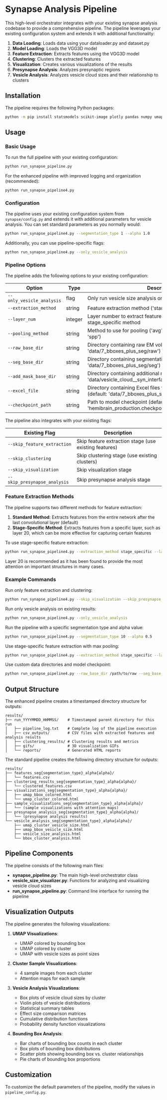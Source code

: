 # Synapse Analysis Pipeline

This high-level orchestrator integrates with your existing synapse analysis codebase to provide a comprehensive pipeline. The pipeline leverages your existing configuration system and extends it with additional functionality:

1. **Data Loading**: Loads data using your dataloader.py and dataset.py
2. **Model Loading**: Loads the VGG3D model
3. **Feature Extraction**: Extracts features using the VGG3D model
4. **Clustering**: Clusters the extracted features
5. **Visualization**: Creates various visualizations of the results
6. **Presynapse Analysis**: Analyzes presynaptic regions
7. **Vesicle Analysis**: Analyzes vesicle cloud sizes and their relationship to clusters

## Installation

The pipeline requires the following Python packages:

```bash
python -m pip install statsmodels scikit-image plotly pandas numpy umap-learn
```

## Usage

### Basic Usage

To run the full pipeline with your existing configuration:

```bash
python run_synapse_pipeline.py
```

For the enhanced pipeline with improved logging and organization (recommended):

```bash
python run_synapse_pipeline4.py
```

### Configuration

The pipeline uses your existing configuration system from `synapse/config.py` and extends it with additional parameters for vesicle analysis. You can set standard parameters as you normally would:

```bash
python run_synapse_pipeline4.py --segmentation_type 1 --alpha 1.0 
```

Additionally, you can use pipeline-specific flags:

```bash
python run_synapse_pipeline4.py --only_vesicle_analysis
```

### Pipeline Options

The pipeline adds the following options to your existing configuration:

| Option | Type | Description |
|--------|------|-------------|
| `--only_vesicle_analysis` | flag | Only run vesicle size analysis on existing results |
| `--extraction_method` | string | Feature extraction method ('standard' or 'stage_specific') |
| `--layer_num` | integer | Layer number to extract features from when using stage_specific method |
| `--pooling_method` | string | Method to use for pooling ('avg', 'max', 'concat_avg_max', 'spp') |
| `--raw_base_dir` | string | Directory containing raw EM volumes (default: 'data/7_bboxes_plus_seg/raw') |
| `--seg_base_dir` | string | Directory containing segmentation volumes (default: 'data/7_bboxes_plus_seg/seg') |
| `--add_mask_base_dir` | string | Directory containing additional mask data (default: 'data/vesicle_cloud__syn_interface__mitochondria_annotation') |
| `--excel_file` | string | Directory containing Excel files with synapse information (default: 'data/7_bboxes_plus_seg') |
| `--checkpoint_path` | string | Path to model checkpoint (default: 'hemibrain_production.checkpoint') |

The pipeline also integrates with your existing flags:

| Existing Flag | Description |
|---------------|-------------|
| `--skip_feature_extraction` | Skip feature extraction stage (use existing features) |
| `--skip_clustering` | Skip clustering stage (use existing clusters) |
| `--skip_visualization` | Skip visualization stage |
| `--skip_presynapse_analysis` | Skip presynapse analysis stage |

### Feature Extraction Methods

The pipeline supports two different methods for feature extraction:

1. **Standard Method**: Extracts features from the entire network after the last convolutional layer (default)
2. **Stage-Specific Method**: Extracts features from a specific layer, such as layer 20, which can be more effective for capturing certain features

To use stage-specific feature extraction:

```bash
python run_synapse_pipeline4.py --extraction_method stage_specific --layer_num 20
```

Layer 20 is recommended as it has been found to provide the most attention on important structures in many cases.

### Example Commands

Run only feature extraction and clustering:
```bash
python run_synapse_pipeline4.py --skip_visualization --skip_presynapse_analysis
```

Run only vesicle analysis on existing results:
```bash
python run_synapse_pipeline4.py --only_vesicle_analysis
```

Run the pipeline with a specific segmentation type and alpha value:
```bash
python run_synapse_pipeline4.py --segmentation_type 10 --alpha 0.5
```

Use stage-specific feature extraction with max pooling:
```bash
python run_synapse_pipeline4.py --extraction_method stage_specific --layer_num 20 --pooling_method max
```

Use custom data directories and model checkpoint:
```bash
python run_synapse_pipeline4.py --raw_base_dir /path/to/raw --seg_base_dir /path/to/seg --add_mask_base_dir /path/to/masks --excel_file /path/to/excel --checkpoint_path /path/to/model.checkpoint
```

## Output Structure

The enhanced pipeline creates a timestamped directory structure for outputs:

```
results/
├── run_YYYYMMDD_HHMMSS/    # Timestamped parent directory for this run
│   ├── pipeline_log.txt    # Complete log of the pipeline execution
│   ├── csv_outputs/        # CSV files with extracted features and analysis results
│   ├── clustering_results/ # Clustering results and metrics
│   ├── gifs/               # 3D visualization GIFs
│   └── reports/            # Generated HTML reports
```

The standard pipeline creates the following directory structure for outputs:

```
results/
├── features_seg{segmentation_type}_alpha{alpha}/
│   └── features.csv
├── clustering_results_seg{segmentation_type}_alpha{alpha}/
│   └── clustered_features.csv
├── visualizations_seg{segmentation_type}_alpha{alpha}/
│   ├── umap_bbox_colored.html
│   └── umap_cluster_colored.html
├── sample_visualizations_seg{segmentation_type}_alpha{alpha}/
│   └── (sample visualizations with attention maps)
├── presynapse_analysis_seg{segmentation_type}_alpha{alpha}/
│   └── (presynapse analysis results)
└── vesicle_analysis_seg{segmentation_type}_alpha{alpha}/
    ├── umap_cluster_vesicle_size.html
    ├── umap_bbox_vesicle_size.html
    ├── vesicle_size_analysis.html
    └── bbox_cluster_analysis.html
```

## Pipeline Components

The pipeline consists of the following main files:

- **synapse_pipeline.py**: The main high-level orchestrator class
- **vesicle_size_visualizer.py**: Functions for analyzing and visualizing vesicle cloud sizes
- **run_synapse_pipeline.py**: Command line interface for running the pipeline

## Visualization Outputs

The pipeline generates the following visualizations:

1. **UMAP Visualizations**:
   - UMAP colored by bounding box
   - UMAP colored by cluster
   - UMAP with vesicle sizes as point sizes

2. **Cluster Sample Visualizations**:
   - 4 sample images from each cluster
   - Attention maps for each sample

3. **Vesicle Analysis Visualizations**:
   - Box plots of vesicle cloud sizes by cluster
   - Violin plots of vesicle distributions
   - Statistical summary tables
   - Effect size comparison matrices
   - Cumulative distribution functions
   - Probability density function visualizations

4. **Bounding Box Analysis**:
   - Bar charts of bounding box counts in each cluster
   - Box plots of bounding box distributions
   - Scatter plots showing bounding box vs. cluster relationships
   - Pie charts of bounding box proportions

## Customization

To customize the default parameters of the pipeline, modify the values in `pipeline_config.py`. 